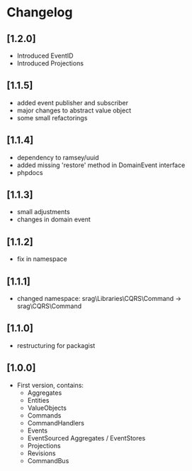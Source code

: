 # Changelog

## [1.2.0]
- Introduced EventID
- Introduced Projections

## [1.1.5]
- added event publisher and subscriber
- major changes to abstract value object
- some small refactorings

## [1.1.4]
- dependency to ramsey/uuid
- added missing 'restore' method in DomainEvent interface
- phpdocs

## [1.1.3]
- small adjustments
- changes in domain event

## [1.1.2]
- fix in namespace

## [1.1.1]
- changed namespace: srag\Libraries\CQRS\Command -> srag\CQRS\Command

## [1.1.0]
- restructuring for packagist

## [1.0.0]
- First version, contains: 
    * Aggregates
    * Entities
    * ValueObjects
    * Commands
    * CommandHandlers
    * Events
    * EventSourced Aggregates / EventStores
    * Projections
    * Revisions
    * CommandBus
